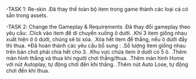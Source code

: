 -TASK 1: Re-skin
  .Đã thay thế toàn bộ item trong game thành các loại cá có sẵn trong assets.

-TASK 2: Change the Gameplay & Requirements
.Đã thay đổi gameplay theo yêu cầu:
.Click vào item để di chuyển xuống ô dưới.
.Khi 3 item giống nhau xuất hiện ở ô dưới, chúng sẽ bị xóa.
.Xóa hết item để thắng, nếu ô dưới đầy thì thua.
*Đã hoàn thành các yêu cầu bổ sung :
.Số lượng item giống nhau trên bàn chơi phải chia hết cho 3.
.Khu vực chứa item ở dưới có 5 ô.
.Thêm màn hình thắng và thua khi người chơi thắng/thua.
.Thêm màn hình Home với nút Autoplay, tự động chơi đến khi thắng.
.Thêm nút Auto Lose, tự động chơi đến khi thua.
